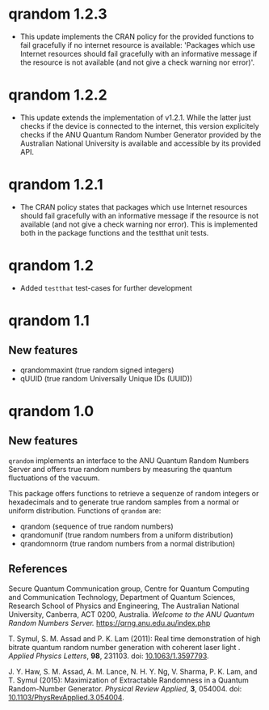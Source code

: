 # qrandom 1.2.3
* This update implements the CRAN policy for the provided functions to fail gracefully if no internet resource is available:
'Packages which use Internet resources should fail gracefully with an informative message if the resource is not available (and not give a check warning nor error)'.

# qrandom 1.2.2
* This update extends the implementation of v1.2.1. While the latter just checks if the device is connected to the internet, this version explicitely checks if the ANU Quantum Random Number Generator provided by the Australian National University is available and accessible by its provided API.

# qrandom 1.2.1
* The CRAN policy states that packages which use Internet resources should fail gracefully with an informative message if the resource is not available (and not give a check warning nor error). This is implemented both in the package functions and the testthat unit tests.

# qrandom 1.2
* Added `testthat` test-cases for further development

# qrandom 1.1
## New features

* qrandommaxint (true random signed integers)
* qUUID (true random Universally Unique IDs (UUID))

# qrandom 1.0
## New features

`qrandom` implements an interface to the ANU Quantum Random Numbers Server and offers true random numbers by measuring the quantum fluctuations of the vacuum.

This package offers functions to retrieve a sequenze of random integers or hexadecimals and to generate true random samples from a normal or uniform distribution. Functions of `qrandom` are:

* qrandom (sequence of true random numbers)
* qrandomunif (true random numbers from a uniform distribution)
* qrandomnorm (true random numbers from a normal distribution)

## References
  Secure Quantum Communication group,
  Centre for Quantum Computing and Communication Technology,
  Department of Quantum Sciences,
  Research School of Physics and Engineering,
  The Australian National University, Canberra, ACT 0200, Australia.
  *Welcome to the ANU Quantum Random Numbers Server.*
  https://qrng.anu.edu.au/index.php
  
  T. Symul, S. M. Assad and P. K. Lam (2011):
  Real time demonstration of high bitrate quantum random number generation with coherent laser light .
  *Applied Physics Letters*, **98**, 231103.
  doi: [10.1063/1.3597793](https://doi.org/10.1063/1.3597793).
  
  J. Y. Haw, S. M. Assad, A. M. Lance, N. H. Y. Ng, V. Sharma, P. K. Lam, and T. Symul (2015):
  Maximization of Extractable Randomness in a Quantum Random-Number Generator.
  *Physical Review Applied*, **3**, 054004.
  doi: [10.1103/PhysRevApplied.3.054004](https://doi.org/10.1103/PhysRevApplied.3.054004).
